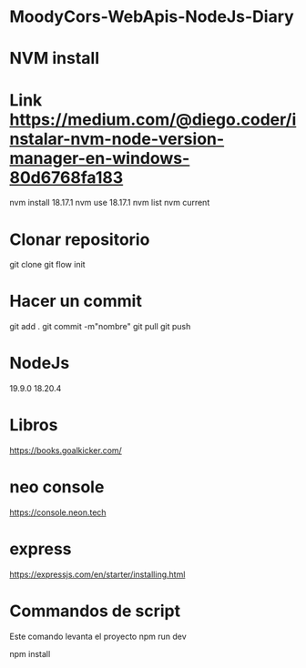 # MoodyCors-WebApis-NodeJs-Diary

# NVM install

# Link https://medium.com/@diego.coder/instalar-nvm-node-version-manager-en-windows-80d6768fa183

nvm install 18.17.1
nvm use 18.17.1
nvm list
nvm current

# Clonar repositorio

git clone
git flow init

# Hacer un commit

git add .
git commit -m"nombre"
git pull
git push

# NodeJs

19.9.0
18.20.4

# Libros

https://books.goalkicker.com/

# neo console

https://console.neon.tech

# express

https://expressjs.com/en/starter/installing.html

# Commandos de script

Este comando levanta el proyecto
npm run dev

npm install